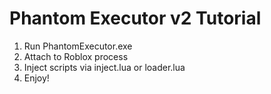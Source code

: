 # Phantom Executor v2 Tutorial

1. Run PhantomExecutor.exe
2. Attach to Roblox process
3. Inject scripts via inject.lua or loader.lua
4. Enjoy!

